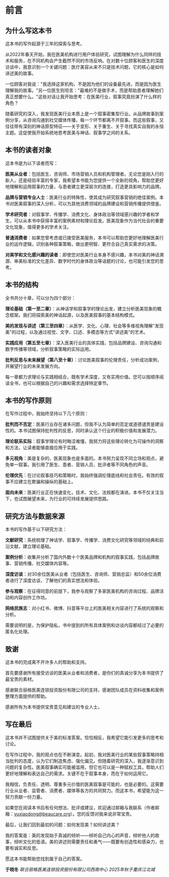 # 前言

## 为什么写这本书

这本书的写作起源于三年的探索与思考。

从2022年春天开始，我在医美机构进行用户体验研究，试图理解为什么同样的技术和服务，在不同机构会产生截然不同的市场反响。在对数十位顾客和医生的深度访谈中，我意识到一个关键问题：医疗美容从来不只是技术问题，它的核心是如何讲述美的故事。

一位顾客对我说："我选择这家机构，不是因为他们的设备最先进，而是因为医生理解我的故事。"另一位医生则坦言："最难的不是做手术，而是帮助患者理解她们真正想要什么。"这些对话让我开始思考：在医美行业，叙事究竟扮演了什么样的角色？

随着研究的深入，我发现医美行业本质上是一个叙事密集型行业。从品牌故事到案例分享，从咨询沟通到社交媒体传播，每一个环节都离不开叙事。而这些叙事，又往往带有深刻的神话原型特征——关于变形、关于重生、关于寻找真实自我的永恒主题。这促使我开始系统地思考医美与神话、叙事学之间的关系。

## 本书的读者对象

这本书是为以下读者而写：

**医美从业者**：包括医生、咨询师、市场营销人员和机构管理者。无论您是刚入行的新人，还是经验丰富的专家，我希望本书能为您提供一个全新的视角，帮助您更好地理解和运用叙事的力量，与患者建立更深层次的连接，打造更具影响力的品牌。

**品牌与营销专业人士**：医美行业的特殊性，使其成为研究叙事营销的绝佳案例。本书对医美叙事的深入分析，可以为其他消费领域的品牌建设和营销传播提供借鉴。

**学术研究者**：对叙事学、传播学、消费文化、身体政治等领域感兴趣的学者和学生，可以从本书中获得丰富的案例素材和理论启发。医美现象作为当代社会的重要文化现象，值得更多的学术关注。

**普通消费者**：如果您曾考虑或已接受医美服务，本书可以帮助您更好地理解医美行业的运作逻辑，识别各种叙事策略，做出更明智、更符合自己真实需求的决策。

**对美学和文化感兴趣的读者**：即使您对医美行业本身不感兴趣，本书对美的神话溯源、审美标准的文化差异、数字时代的身体政治等话题的讨论，也可能引发您的思考。

## 本书的结构

全书共分十章，可以分为四个部分：

**理论基础（第一至二章）**：从神话学和叙事学的理论出发，建立分析医美现象的概念框架。我们将探索美的神话起源，以及医美叙事的基本结构模式。

**美的发现与讲述（第三至四章）**：从医学、文化、心理、社会等多维视角理解"发现美"的过程，以及通过视觉、文字、口述、多模态等方式"讲述美"的艺术。

**实践应用（第五至七章）**：深入医美行业的具体实践，包括品牌建设、咨询沟通和数字传播等领域，分析叙事策略的实际运用。

**批判反思与未来展望（第八至十章）**：讨论医美叙事的伦理责任，分析成功案例，并展望行业的未来发展方向。

每一章都力求理论与实践相结合，既有学术深度，又有实用价值。您可以按顺序阅读全书，也可以根据自己的兴趣和需求选择特定章节。

## 本书的写作原则

在写作过程中，我始终坚持以下几个原则：

**批判而不否定**：医美行业存在诸多问题，但我不认为简单的否定或道德谴责是建设性的。本书试图保持批判性的反思，同时承认这个行业的积极价值和发展潜力。

**理论联系实际**：叙事学理论有时晦涩难懂，我努力将这些理论转化为可操作的洞察和方法，让读者能够直接应用于实践。

**多元视角**：美是复杂的，医美现象也是多面的。本书努力呈现不同立场和观点，避免单一叙事。我引用了医生、患者、营销人员、批评者等不同角色的声音。

**伦理优先**：在讨论叙事技巧和策略时，我始终强调伦理底线和社会责任。有效的叙事不应建立在欺骗和操纵的基础上。

**面向未来**：医美行业正在快速变化，技术、文化、法规都在演进。本书不仅关注当下，也试图展望未来，为行业的可持续发展提供思路。

## 研究方法与数据来源

本书的写作基于以下研究方法：

**文献研究**：系统梳理了神话学、叙事学、传播学、消费文化研究等领域的经典和前沿文献，建立理论基础。

**案例分析**：收集并分析了国内外数十个医美品牌和机构的叙事实践，包括品牌故事、营销传播、社交媒体内容等。

**深度访谈**：对30余位医美从业者（包括医生、咨询师、营销总监）和50余位消费者进行了深度访谈，了解他们的真实想法和体验。

**参与观察**：在征得同意的前提下，我参与观察了多家医美机构的咨询过程、品牌活动和内容创作工作坊。

**网络民族志**：对小红书、微博、抖音等平台上的医美相关内容进行了系统的观察和分析。

需要说明的是，为保护隐私，书中提到的所有具体案例和访谈内容都经过了必要的匿名化处理。

## 致谢

这本书的完成离不开许多人的帮助和支持。

首先要感谢所有接受访谈的医美从业者和消费者，是你们的真诚分享为本书提供了最宝贵的素材。

感谢联合丽格医美连锁投资股份有限公司的支持，感谢团队成员在资料收集和案例整理方面提供的帮助。

感谢所有为本书提供宝贵意见和建议的专业人士。

## 写在最后

这本书并不试图提供关于美的标准答案。恰恰相反，我希望它能引发更多的思考和讨论。

在写作过程中，我的观点也在不断演变。起初，我对医美行业的某些叙事策略持相当批判的态度，认为它们制造焦虑、强化偏见。但随着研究的深入，我逐渐意识到问题的复杂性。医美叙事确实可能被滥用，但它也可以是一种赋权工具，帮助人们更好地理解和表达自己的需求。关键不在于叙事本身，而在于如何运用它。

我相信，负责任、透明、尊重多元价值的医美叙事是可能的，也是必要的。这需要行业从业者、监管者、消费者、媒体等各方的共同努力。而这本书，希望能为这一努力贡献一份力量。

如果您在阅读本书后有任何想法、批评或建议，欢迎通过邮箱与我联系（作者邮箱：yuxiaodong@beaucare.org）。您的反馈对我来说非常宝贵。

最后，让我们回到最初的问题：如何发现美？如何讲述美？

我的答案是：美的发现始于真诚的倾听——倾听自己内心的声音，倾听他人的故事，倾听文化的低语。美的讲述则需要责任和勇气——既要有创造性和感染力，也要有诚实和反思。

愿这本书能帮助您找到属于自己的答案。


**于晓冬**
*联合丽格医美连锁投资股份有限公司西南中心*
*2025年秋于重庆江北城*
